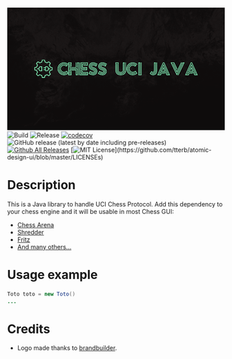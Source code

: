 ![](doc/Header.png)
![Build](https://github.com/FrequentlyMissedDeadlines/Chess-UCI/workflows/Build/badge.svg?branch=main)
![Release](https://github.com/FrequentlyMissedDeadlines/Chess-UCI/workflows/Release/badge.svg?branch=main)
[![codecov](https://codecov.io/gh/FrequentlyMissedDeadlines/Chuck-Norris-Chess/branch/main/graph/badge.svg?token=YWGXGYVL4D)](https://codecov.io/gh/FrequentlyMissedDeadlines/Chuck-Norris-Chess)
![GitHub release (latest by date including pre-releases)](https://img.shields.io/github/v/release/FrequentlyMissedDeadlines/Chess-UCI?include_prereleases)
[![Github All Releases](https://img.shields.io/github/downloads/FrequentlyMissedDeadlines/Chess-UCI/total.svg?style=flat)]()
[![MIT License](https://img.shields.io/apm/l/atomic-design-ui.svg?)](https://github.com/tterb/atomic-design-ui/blob/master/LICENSEs)
# Description

This is a Java library to handle UCI Chess Protocol. Add this dependency to your chess engine and it will be usable in most Chess GUI:
* [Chess Arena](http://www.playwitharena.de/)
* [Shredder](https://www.shredderchess.com/)
* [Fritz](https://en.wikipedia.org/wiki/Fritz_(chess))
* [And many others...](https://www.chessprogramming.org/UCI#GUIs)

# Usage example

```java
Toto toto = new Toto()
...
```


# Credits
- Logo made thanks to [brandbuilder](https://brandbuilder.ai/).
